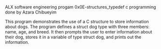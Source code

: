 ALX software engineering progam
0x0E-structures_typedef
c programming
done by Azara Chibueyim

This program demonstrates the use of a C structure to store information about dogs. The program defines a struct dog type with three members: name, age, and breed. It then prompts the user to enter information about their dog, stores it in a variable of type struct dog, and prints out the information.
